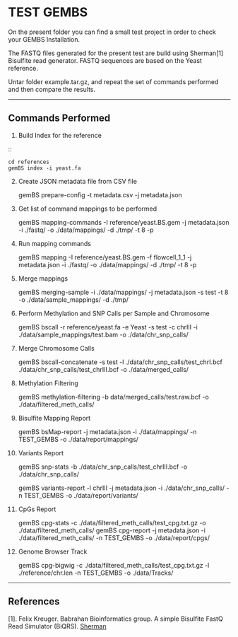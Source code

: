 TEST GEMBS
==========

On the present folder you can find a small test project in order to check your GEMBS Installation.

The FASTQ files generated for the present test are build using Sherman[1] Bisulfite read generator. FASTQ sequences are based on the Yeast reference.

Untar folder example.tar.gz, and repeat the set of commands performed and then compare the results. 

------------------
Commands Performed
------------------

1) Build Index for the reference

::

    cd references
    gemBS index -i yeast.fa

2) Create JSON metadata file from CSV file

    gemBS prepare-config -t metadata.csv -j metadata.json

3) Get list of command mappings to be performed

    gemBS mapping-commands -I reference/yeast.BS.gem -j metadata.json -i ./fastq/ -o ./data/mappings/ -d ./tmp/ -t 8 -p

4) Run mapping commands

    gemBS mapping -I reference/yeast.BS.gem -f flowcell_1_1 -j metadata.json -i ./fastq/ -o ./data/mappings/ -d ./tmp/ -t 8 -p

5) Merge mappings

    gemBS merging-sample -i ./data/mappings/ -j metadata.json -s test -t 8 -o ./data/sample_mappings/ -d ./tmp/

6) Perform Methylation and SNP Calls per Sample and Chromosome

    gemBS  bscall -r reference/yeast.fa -e Yeast -s test -c chrIII -i ./data/sample_mappings/test.bam -o ./data/chr_snp_calls/

7) Merge Chromosome Calls

    gemBS bscall-concatenate -s test -l ./data/chr_snp_calls/test_chrI.bcf ./data/chr_snp_calls/test_chrIII.bcf -o ./data/merged_calls/


8) Methylation Filtering

    gemBS methylation-filtering  -b data/merged_calls/test.raw.bcf -o ./data/filtered_meth_calls/

9) Bisulfite Mapping Report

    gemBS bsMap-report -j metadata.json -i ./data/mappings/ -n TEST_GEMBS -o ./data/report/mappings/

10) Variants Report

    gemBS snp-stats -b ./data/chr_snp_calls/test_chrIII.bcf -o ./data/chr_snp_calls/

    gemBS variants-report -l chrIII -j metadata.json -i ./data/chr_snp_calls/ -n TEST_GEMBS -o ./data/report/variants/

11) CpGs Report

    gemBS cpg-stats -c ./data/filtered_meth_calls/test_cpg.txt.gz -o ./data/filtered_meth_calls/
    gemBS cpg-report -j metadata.json -i ./data/filtered_meth_calls/ -n TEST_GEMBS -o ./data/report/cpgs/

12) Genome Browser Track

    gemBS cpg-bigwig -c ./data/filtered_meth_calls/test_cpg.txt.gz -l ./reference/chr.len -n TEST_GEMBS -o ./data/Tracks/



----------
References
----------

[1]. Felix Kreuger. Babrahan Bioinformatics group. A simple Bisulfite FastQ Read Simulator (BiQRS). [Sherman](https://github.com/FelixKrueger/Sherman)


